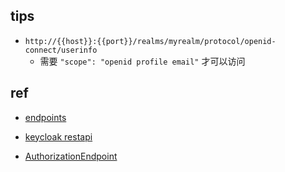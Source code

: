 

## tips
+ `http://{{host}}:{{port}}/realms/myrealm/protocol/openid-connect/userinfo`
    + 需要 `"scope": "openid profile email"` 才可以访问

## ref
+ [endpoints](https://www.keycloak.org/docs/latest/securing_apps/index.html#endpoints)

+ [keycloak restapi](https://documenter.getpostman.com/view/7294517/SzmfZHnd#20caddc9-5fb7-4f43-885c-fa62aa268b0e)


+ [AuthorizationEndpoint](https://openid.net/specs/openid-connect-core-1_0.html#AuthorizationEndpoint)